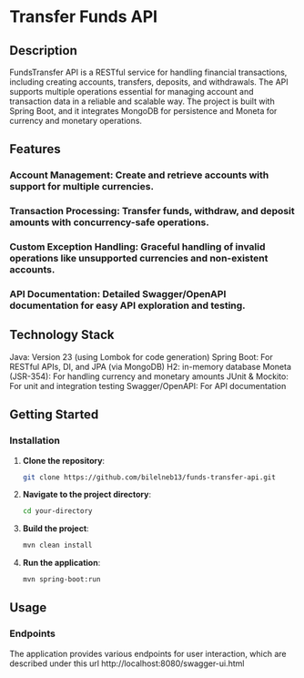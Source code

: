 # Transfer Funds API

## Description

FundsTransfer API is a RESTful service for handling financial transactions, including creating accounts, transfers, deposits, and withdrawals. The API supports multiple operations essential for managing account and transaction data in a reliable and scalable way. The project is built with Spring Boot, and it integrates MongoDB for persistence and Moneta for currency and monetary operations.

## Features
### Account Management: Create and retrieve accounts with support for multiple currencies.
### Transaction Processing: Transfer funds, withdraw, and deposit amounts with concurrency-safe operations.
### Custom Exception Handling: Graceful handling of invalid operations like unsupported currencies and non-existent accounts.
### API Documentation: Detailed Swagger/OpenAPI documentation for easy API exploration and testing.

## Technology Stack
Java: Version 23 (using Lombok for code generation)
Spring Boot: For RESTful APIs, DI, and JPA (via MongoDB)
H2: in-memory database
Moneta (JSR-354): For handling currency and monetary amounts
JUnit & Mockito: For unit and integration testing
Swagger/OpenAPI: For API documentation

## Getting Started

### Installation

1. **Clone the repository**:
    ```sh
    git clone https://github.com/bilelneb13/funds-transfer-api.git
    ```

2. **Navigate to the project directory**:
    ```sh
    cd your-directory
    ```

3. **Build the project**:
    ```sh
    mvn clean install
    ```

4. **Run the application**:
    ```sh
    mvn spring-boot:run
    ```

## Usage

### Endpoints

The application provides various endpoints for user interaction, which are described under this url
http://localhost:8080/swagger-ui.html
